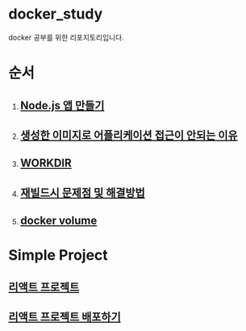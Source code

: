 # docker_study
docker 공부를 위한 리포지토리입니다.

# 순서
1. ## [Node.js 앱 만들기](https://github.com/songyw0517/docker_practice/blob/main/doc/create_nodejs_server.md)
2. ## [생성한 이미지로 어플리케이션 접근이 안되는 이유](https://github.com/songyw0517/docker_study/blob/main/doc/why_cant_access_server.md)
3. ## [WORKDIR](https://github.com/songyw0517/docker_study/blob/main/doc/work_directory.md)
4. ## [재빌드시 문제점 및 해결방법](https://github.com/songyw0517/docker_study/blob/main/doc/rebuild_problem.md)
5. ## [docker volume](https://github.com/songyw0517/docker_study/blob/main/doc/docker_volume.md)

# Simple Project
## [리액트 프로젝트](https://github.com/songyw0517/docker_study/blob/main/doc/docker-react.md)
## [리액트 프로젝트 배포하기](https://github.com/songyw0517/docker_study/blob/main/doc/docker-react-production.md)
